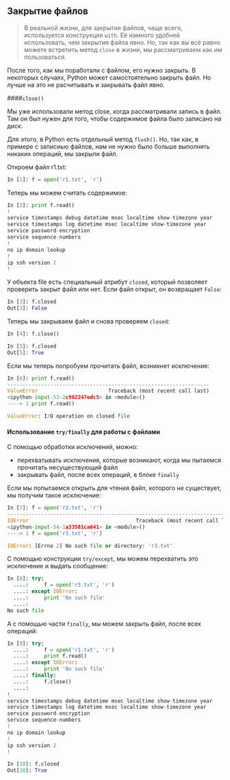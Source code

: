 ## Закрытие файлов

> В реальной жизни, для закрытия файлов, чаще всего, используется конструкция ```with```. Её намного удобней использовать, чем закрытия файла явно. Но, так как вы всё равно можете встретить метод ```close``` в жизни, мы рассматриваем как им пользоваться.

После того, как мы поработали с файлом, его нужно закрыть.
В некоторых случаях, Python может самостоятельно закрыть файл.
Но лучше на это не расчитывать и закрывать файл явно.

####```close()```

Мы уже использовали метод close, когда рассматривали запись в файл.
Там он был нужен для того, чтобы содержимое файла было записано на диск.

Для этого, в Python есть отдельный метод ```flush()```.
Но, так как, в примере с записиью файлов, нам не нужно было больше выполнять никаких операций, мы закрыли файл.

Откроем файл r1.txt:
```python
In [1]: f = open('r1.txt', 'r')
```

Теперь мы можем считать содержимое:
```python
In [2]: print f.read()
!
service timestamps debug datetime msec localtime show-timezone year
service timestamps log datetime msec localtime show-timezone year
service password-encryption
service sequence-numbers
!
no ip domain lookup
!
ip ssh version 2
!
```

У объекта file есть специальный атрибут ```closed```, который позволяет проверить закрыт файл или нет.
Если файл открыт, он возвращает ```False```:
```python
In [3]: f.closed
Out[3]: False
```

Теперь мы закрываем файл и снова проверяем ```closed```:
```python
In [4]: f.close()

In [5]: f.closed
Out[5]: True
```

Если мы теперь попробуем прочитать файл, возникнет исключение:
```python
In [6]: print f.read()
------------------------------------------------------------------
ValueError                       Traceback (most recent call last)
<ipython-input-53-2c962247edc5> in <module>()
----> 1 print f.read()

ValueError: I/O operation on closed file
```


#### Использование ```try/finally``` для работы с файлами

С помощью обработки исключений, можно:
* перехватывать исключения, которые возникают, когда мы пытаемся прочитать несуществующий файл
* закрывать файл, после всех операций, в блоке ```finally```


Если мы попытаемся открыть для чтения файл,  которого не существует, мы получим такое исключение:
```python
In [7]: f = open('r3.txt', 'r')
---------------------------------------------------------------------------
IOError                                   Traceback (most recent call last)
<ipython-input-54-1a33581ca641> in <module>()
----> 1 f = open('r3.txt', 'r')

IOError: [Errno 2] No such file or directory: 'r3.txt'
```

С помощью конструкции ```try/except```, мы можем перехватить это исключение и выдать сообщение:
```python
In [8]: try:
  ....:     f = open('r3.txt', 'r')
  ....: except IOError:
  ....:     print 'No such file'
  ....:
No such file
```

А с помощью части ```finally```, мы можем закрыть файл, после всех операций:
```python
In [9]: try:
  ....:     f = open('r1.txt', 'r')
  ....:     print f.read()
  ....: except IOError:
  ....:     print 'No such file'
  ....: finally:
  ....:     f.close()
  ....:
!
service timestamps debug datetime msec localtime show-timezone year
service timestamps log datetime msec localtime show-timezone year
service password-encryption
service sequence-numbers
!
no ip domain lookup
!
ip ssh version 2
!

In [10]: f.closed
Out[10]: True
```

